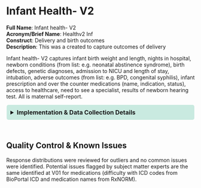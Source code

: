 # Infant Health- V2
**Full Name**: Infant health- V2   
**Acronym/Brief Name**: Healthv2 Inf  
**Construct**: Delivery and birth outcomes  
**Description**: This was a created to capture outcomes of delivery  

Infant health- V2 captures infant birth weight and length, nights in hospital, newborn conditions (from list: e.g. neonatal abstinence syndrome), birth defects, genetic diagnoses, admission to NICU and length of stay, intubation, adverse outcomes (from list: e.g. BPD, congenital syphilis), infant prescription and over the counter medications (name, indication, status), access to healthcare, need to see a specialist, results of newborn hearing test. All is maternal self-report.

<details>
<summary>Implementation & Data Collection Details</summary>
<ul>
<br>
<p><strong>Method of Administration</strong>: RA-administered in person <br />
<strong>REDCap Form Name</strong>: HealthV2 Preg <br />
<strong>Spanish Translation</strong>: Translated for HBCD by BURG <br />
<strong>Child Specific/Unspecific Form</strong>: Child specific <br />
<strong>Respondent:</strong> person who gave birth or primary caregiver <br />
<strong>Visits</strong>:  V02 <br />
<strong>Estimated length of time for completion</strong>: 10 minutes</p>
</details>
<br>

## Quality Control & Known Issues
Response distributions were reviewed for outliers and no common issues were identified. Potential issues flagged by subject matter experts are the same identified at V01 for medications (difficulty with ICD codes from BioPortal ICD and medication names from RxNORM).

<!DOCTYPE html>
<html lang="en">
<head>
  <meta charset="UTF-8">
  <meta name="viewport" content="width=device-width, initial-scale=1.0">
  <title>REFERENCES</title>
  <style>
    .collapsible {
      background-color: #7cceb399;
      padding: 10px;
      margin: 10px 0;
      border-radius: 5px;
    }
    details {
      background-color: #7cceb366;
      padding: 10px;
      margin: 10px 1;
      border-radius: 5px;
    }
    summary {
      font-size: 16px;
      font-weight: bold;
      cursor: pointer;
    }
    a {
      color: #007BFF;
      text-decoration: none;
    }
  </style>
</html>